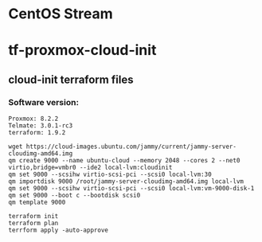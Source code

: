 # CentOS Stream

# tf-proxmox-cloud-init




## cloud-init terraform files



### **Software version:**

```
Proxmox: 8.2.2
Telmate: 3.0.1-rc3
terraform: 1.9.2
```

```
wget https://cloud-images.ubuntu.com/jammy/current/jammy-server-cloudimg-amd64.img
qm create 9000 --name ubuntu-cloud --memory 2048 --cores 2 --net0 virtio,bridge=vmbr0 --ide2 local-lvm:cloudinit
qm set 9000 --scsihw virtio-scsi-pci --scsi0 local-lvm:30
qm importdisk 9000 /root/jammy-server-cloudimg-amd64.img local-lvm
qm set 9000 --scsihw virtio-scsi-pci --scsi0 local-lvm:vm-9000-disk-1
qm set 9000 --boot c --bootdisk scsi0
qm template 9000
```

```
terraform init
terraform plan
terrform apply -auto-approve
```
